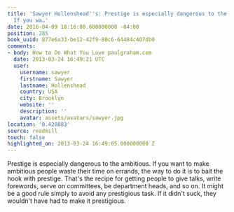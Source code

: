 ```yaml
---
title: 'Sawyer Hollenshead''s: Prestige is especially dangerous to the ambitious.
  If you wa…'
date: 2016-04-09 18:16:00.600000000 -04:00
position: 285
book_uuid: 877e6a33-be12-42f9-80c6-64484c407db0
comments:
- body: How to Do What You Love paulgraham.com
  date: 2013-03-24 16:49:21 UTC
  user:
    username: sawyer
    firstname: Sawyer
    lastname: Hollenshead
    country: USA
    city: Brooklyn
    website: ''
    description: ''
    avatar: assets/avatars/sawyer.jpg
location: '0.420883'
source: readmill
touch: false
highlighted_on: 2013-03-24 16:49:05.000000000 Z
---
```


Prestige is especially dangerous to the ambitious. If you want to make ambitious people waste their time on errands, the way to do it is to bait the hook with prestige. That's the recipe for getting people to give talks, write forewords, serve on committees, be department heads, and so on. It might be a good rule simply to avoid any prestigious task. If it didn't suck, they wouldn't have had to make it prestigious.